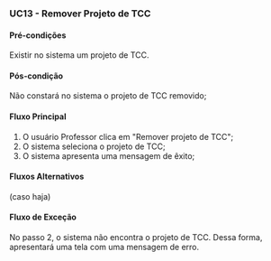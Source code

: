 ### UC13 - Remover Projeto de TCC

#### Pré-condições
Existir no sistema um projeto de TCC.

#### Pós-condição
Não constará no sistema o projeto de TCC removido;

#### Fluxo Principal
1. O usuário Professor clica em "Remover projeto de TCC";
2. O sistema seleciona o projeto de TCC;
3. O sistema apresenta uma mensagem de êxito;

#### Fluxos Alternativos
(caso haja)

#### Fluxo de Exceção
No passo 2, o sistema não encontra o projeto de TCC. Dessa forma, apresentará uma tela com uma mensagem de erro.
